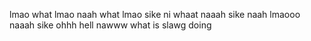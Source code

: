 lmao
what
lmao
naah
what
lmao
sike ni
whaat
naaah
sike 
naah 
lmaooo 
naaah
sike
ohhh 
hell
nawww
what 
is 
slawg
doing
